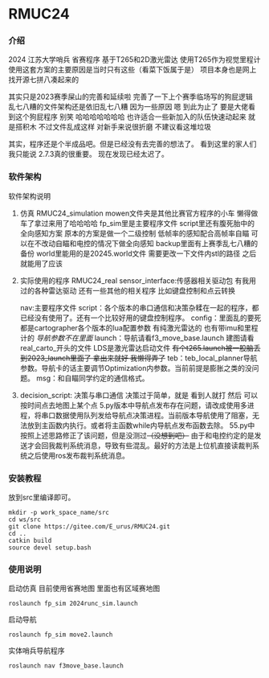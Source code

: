 # RMUC24

### 介绍
2024 江苏大学哨兵 省赛程序
基于T265和2D激光雷达 使用T265作为视觉里程计
使用这套方案的主要原因是当时只有这些（看菜下饭属于是）
项目本身也是网上找开源七拼八凑起来的

其实只是2023赛季屎山的完善和延续啦
完善了一下上个赛季临场写的狗屁逻辑
乱七八糟的文件架构还是依旧乱七八糟
因为一些原因 嗯 到此为止了
要是大佬看到这个狗屁程序 别笑 哈哈哈哈哈哈哈
也许适合一些新加入的队伍快速动起来 就是搭积木
不过文件乱成这样 对新手来说很折磨 不建议看这堆垃圾

其实，程序还是个半成品吧。但是已经没有去完善的想法了。
看到这里的家人们 我只能说 2.7.3真的很重要。
现在发现已经太迟了。
### 软件架构
软件架构说明
1. 仿真 RMUC24_simulation
		mowen文件夹是其他比赛官方程序的小车 懒得做车了拿过来用了哈哈哈哈
		fp_sim里是主要程序文件 
		script里还有腹死胎中的全向感知方案
			原本的方案是做一个二级控制 低帧率的感知配合高帧率自瞄 可以在不改动自瞄和电控的情况下做全向感知
		backup里面有上赛季乱七八糟的备份
		world里能用的是20245.world文件 需要更改一下文件内stl的路径 之后就能用了应该
	   
2. 实际使用的程序 RMUC24_real
   sensor_interface:传感器相关驱动包 有我用过的各种雷达驱动 还有一些其他的相关程序 比如键盘控制和点云转换
   
   nav:主要程序文件
		script：各个版本的串口通信和决策杂糅在一起的程序，都已经没有使用了。还有一个比较好用的键盘控制程序。
		config：里面乱的要死 都是cartographer各个版本的lua配置参数 有纯激光雷达的 也有带imu和里程计的 *导航参数不在里面*
		launch：导航请看f3_move_base.launch 建图请看real_carto_开头的文件 LDS是激光雷达启动文件 ~~有个t265.launch被一股脑丢到2023_launch里面了 拿出来就好 我懒得弄了~~
		teb：teb_local_planner导航参数。导航卡的话主要调节Optimization内参数。当前前提是膨胀之类的没问题。
		msg：和自瞄同学约定的通信格式。

3. decision_script: 决策与串口通信 
		决策过于简单，就是 看到人就打 然后 可以按时间点去地图上某个点
		5.py版本中导航点发布存在问题，请改成使用多进程，将串口数据使用队列发给导航点决策进程。当前版本导航使用了阻塞，无法放到主函数内执行。或者将主函数while内导航点发布函数去除。
		55.py中按照上述思路修正了该问题，但是没测过~~（没想到吧）~~
		由于和电控约定的是发送才会回我裁判系统消息，导致有些混乱。最好的方法是上位机直接读裁判系统之后使用ros发布裁判系统消息。
   
### 安装教程
放到src里编译即可。
```shell
mkdir -p work_space_name/src
cd ws/src
git clone https://gitee.com/E_urus/RMUC24.git
cd ..
catkin build
source devel setup.bash
```

### 使用说明
启动仿真 目前使用省赛地图 里面也有区域赛地图
```shell
roslaunch fp_sim 2024runc_sim.launch
```
启动导航
```shell
roslaunch fp_sim move2.launch
```

实体哨兵导航程序
```shell
roslaunch nav f3move_base.launch
```